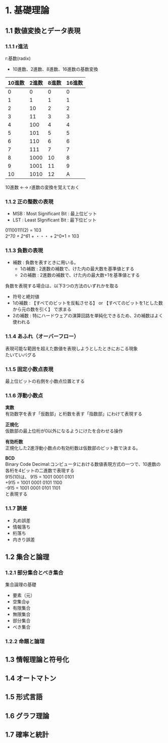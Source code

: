 
# 1. 基礎理論

## 1.1 数値変換とデータ表現

### 1.1.1 r進法

r:基数(radix)

* 10進数、2進数、8進数、16進数の基数変換

| 10進数 | 2進数 | 8進数 | 16進数 |
|-|-|-|-| 
| 0 | 0 | 0 | 0 |
| 1 | 1 | 1 | 1 |
| 2 | 10 | 2 | 2 |
| 3 | 11 | 3 | 3 |
| 4 | 100 | 4 | 4 |
| 5 | 101 | 5 | 5 |
| 6 | 110 | 6 | 6 |
| 7 | 111 | 7 | 7 |
| 8 | 1000 | 10 | 8 |
| 9 | 1001 | 11 | 9 |
| 10 | 1010 | 12 | A |

10進数 ←→ r進数の変換を覚えておく

### 1.1.2 正の整数の表現

* MSB : Most Significant Bit : 最上位ビット
* LST : Least SIgnificant Bit : 最下位ビット

01100111(2) = 103  
2^7*0 + 2^6*1 + ・・・ + 2^0*1 = 103  
 
### 1.1.3 負数の表現

* 補数 : 負数を表すときに用いる。
  * 1の補数 : 2進数の補数で、けた内の最大数を基準値とする 
  * 2の補数 : 2進数の補数で、けた内の最大数+1を基準値とする

負数を表現する場合は、以下3つの方法のいずれかを取る

* 符号と絶対値
* 1の補数 : 【すべてのビットを反転させる】 or 【すべてのビットを1とした数から元の数を引く】 で求まる
* 2の補数 : 特にハードウェアの演算回路を単純化できるため、2の補数はよく使われる

### 1.1.4 あふれ（オーバーフロー）

表現可能な範囲を超えた数値を表現しようとしたときにおこる現象  
たいていバグる

### 1.1.5 固定小数点表現

最上位ビットの右側を小数点位置とする

### 1.1.6 浮動小数点

**実数**  
有効数字を表す「仮数部」と桁数を表す「指数部」にわけて表現する

**正規化**  
仮数部の最上位桁が0以外になるようにけたを合わせる操作

**有効桁数**  
正規化した2進浮動小数点の有効桁数は仮数部のビット数で決まる。

**BCD**  
Binary Code Decimal:コンピュータにおける数値表現方式の一つで、10進数の各桁を4ビットの二進数で表現する  
915(10)は、 915 = 1001 0001 0101  
+915 = 1001 0001 0101 1100  
-915 = 1001 0001 0101 1101  
と表現する

### 1.1.7 誤差

* 丸め誤差
* 情報落ち
* 桁落ち
* 内きり誤差

## 1.2 集合と論理

### 1.2.1 部分集合とべき集合

集合論理の基礎
* 要素（元）
* 空集合φ
* 有限集合
* 無限集合
* 部分集合
* べき集合

### 1.2.2 命題と論理



## 1.3 情報理論と符号化

## 1.4 オートマトン

## 1.5 形式言語

## 1.6 グラフ理論

## 1.7 確率と統計
